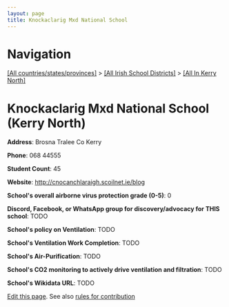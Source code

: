 ```yaml
---
layout: page
title: Knockaclarig Mxd National School
---
```

# Navigation

[[All countries/states/provinces]](../../..) > [[All Irish School Districts]](../..) > [[All In Kerry North]](..)

# Knockaclarig Mxd National School (Kerry North)

**Address**: Brosna Tralee Co Kerry

**Phone**: 068 44555

**Student Count**: 45

**Website**: <http://cnocanchlaraigh.scoilnet.ie/blog>

**School's overall airborne virus protection grade (0-5)**: 0

**Discord, Facebook, or WhatsApp group for discovery/advocacy for THIS school**: TODO

**School's policy on Ventilation**: TODO

**School's Ventilation Work Completion**: TODO

**School's Air-Purification**: TODO

**School's CO2 monitoring to actively drive ventilation and filtration**: TODO

**School's Wikidata URL**: TODO


[Edit this page](https://github.com/ventilate-schools/Ireland/edit/main/./Kerry_North/Knockaclarig_Mxd_National_School.md). See also [rules for contribution](../../../contribution-rules/)